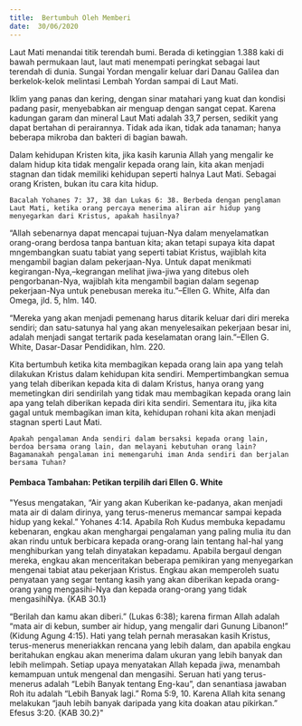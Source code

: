 ```yaml
---
title:  Bertumbuh Oleh Memberi
date:  30/06/2020
---
```


Laut Mati menandai titik terendah bumi. Berada di ketinggian 1.388 kaki di bawah permukaan laut, laut mati menempati peringkat sebagai laut terendah di dunia. Sungai Yordan mengalir keluar dari Danau Galilea dan berkelok-kelok melintasi Lembah Yordan sampai di Laut Mati.

Iklim yang panas dan kering, dengan sinar matahari yang kuat dan kondisi padang pasir, menyebabkan air menguap dengan sangat cepat. Karena kadungan garam dan mineral Laut Mati adalah 33,7 persen, sedikit yang dapat bertahan di perairannya. Tidak ada ikan, tidak ada tanaman; hanya beberapa mikroba dan bakteri di bagian bawah.

Dalam kehidupan Kristen kita, jika kasih karunia Allah yang mengalir ke dalam hidup kita tidak mengalir kepada orang lain, kita akan menjadi stagnan dan tidak memiliki kehidupan seperti halnya Laut Mati. Sebagai orang Kristen, bukan itu cara kita hidup.

`Bacalah Yohanes 7: 37, 38 dan Lukas 6: 38. Berbeda dengan penglaman Laut Mati, ketika orang percaya menerima aliran air hidup yang menyegarkan dari Kristus, apakah hasilnya?`

“Allah sebenarnya dapat mencapai tujuan-Nya dalam menyelamatkan orang-orang berdosa tanpa bantuan kita; akan tetapi supaya kita dapat mngembangkan suatu tabiat yang seperti tabiat Kristus, wajiblah kita mengambil bagian dalam pekerjaan-Nya. Untuk dapat menikmati kegirangan-Nya,–kegrangan melihat jiwa-jiwa yang ditebus oleh pengorbanan-Nya, wajiblah kita mengambil bagian dalam segenap pekerjaan-Nya untuk penebusan mereka itu.”–Ellen G. White, Alfa dan Omega, jld. 5, hlm. 140.

“Mereka yang akan menjadi pemenang harus ditarik keluar dari diri mereka sendiri; dan satu-satunya hal yang akan menyelesaikan pekerjaan besar ini, adalah menjadi sangat tertarik pada keselamatan orang lain.”–Ellen G. White, Dasar-Dasar Pendidikan, hlm. 220.

Kita bertumbuh ketika kita membagikan kepada orang lain apa yang telah dilakukan Kristus dalam kehidupan kita sendiri. Mempertimbangkan semua yang telah diberikan kepada kita di dalam Kristus, hanya orang yang memetingkan diri sendirilah yang tidak mau membagikan kepada orang lain apa yang telah diberikan kepada diri kita sendiri. Sementara itu, jika kita gagal untuk membagikan iman kita, kehidupan rohani kita akan menjadi stagnan sperti Laut Mati.

`Apakah pengalaman Anda sendiri dalam bersaksi kepada orang lain, berdoa bersama orang lain, dan melayani kebutuhan orang lain? Bagamanakah pengalaman ini memengaruhi iman Anda sendiri dan berjalan bersama Tuhan?`

#### Pembaca Tambahan: Petikan terpilih dari Ellen G. White

"Yesus mengatakan, “Air yang akan Kuberikan ke-padanya, akan menjadi mata air di dalam dirinya, yang terus-menerus memancar sampai kepada hidup yang kekal.” Yohanes 4:14. Apabila Roh Kudus membuka kepadamu kebenaran, engkau akan menghargai pengalaman yang paling mulia itu dan akan rindu untuk berbicara kepada orang-orang lain tentang hal-hal yang menghiburkan yang telah dinyatakan kepadamu. Apabila bergaul dengan mereka, engkau akan menceritakan beberapa pemikiran yang menyegarkan mengenai tabiat atau pekerjaan Kristus. Engkau akan memperoleh suatu penyataan yang segar tentang kasih yang akan diberikan kepada orang-orang yang mengasihi-Nya dan kepada orang-orang yang tidak mengasihiNya. {KAB 30.1}

“Berilah dan kamu akan diberi.” (Lukas 6:38); karena firman Allah adalah “mata air di kebun, sumber air hidup, yang mengalir dari Gunung Libanon!” (Kidung Agung 4:15). Hati yang telah pernah merasakan kasih Kristus, terus-menerus meneriakkan rencana yang lebih dalam, dan apabila engkau beritahukan engkau akan menerima dalam ukuran yang lebih banyak dan lebih melimpah. Setiap upaya menyatakan Allah kepada jiwa, menambah kemampuan untuk mengenal dan mengasihi. Seruan hati yang terus-menerus adalah “Lebih Banyak tentang Eng-kau”, dan senantiasa jawaban Roh itu adalah “Lebih Banyak lagi.” Roma 5:9, 10. Karena Allah kita senang melakukan “jauh lebih banyak daripada yang kita doakan atau pikirkan.” Efesus 3:20. {KAB 30.2}"